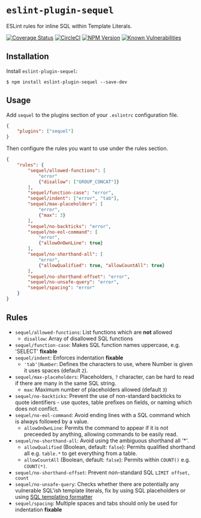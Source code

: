 # `eslint-plugin-sequel`

ESLint rules for inline SQL within Template Literals.

[![Coverage Status](https://coveralls.io/repos/github/5app/eslint-plugin-sequel/badge.svg)](https://coveralls.io/github/5app/eslint-plugin-sequel)
[![CircleCI](https://circleci.com/gh/5app/eslint-plugin-sequel.svg?style=shield)](https://circleci.com/gh/5app/eslint-plugin-sequel)
[![NPM Version](https://img.shields.io/npm/v/eslint-plugin-sequel.svg)](https://www.npmjs.com/package/eslint-plugin-sequel)
[![Known Vulnerabilities](https://snyk.io/test/github/5app/eslint-plugin-sequel/badge.svg)](https://snyk.io/test/github/5app/eslint-plugin-sequel)

## Installation

Install `eslint-plugin-sequel`:

```
$ npm install eslint-plugin-sequel --save-dev
```

## Usage

Add `sequel` to the plugins section of your `.eslintrc` configuration file.

```json
{
	"plugins": ["sequel"]
}
```

Then configure the rules you want to use under the rules section.

```json
{
	"rules": {
		"sequel/allowed-functions": [
			"error"
			{"disallow": ["GROUP_CONCAT"]}
		],
		"sequel/function-case": "error",
		"sequel/indent": ["error", "tab"],
		"sequel/max-placeholders": [
			"error",
			{"max": 3}
		],
		"sequel/no-backticks": "error",
		"sequel/no-eol-command": [
			"error",
			{"allowOnOwnLine": true}
		],
		"sequel/no-shorthand-all": [
			"error",
			{"allowQualified": true, "allowCountAll": true}
		],
		"sequel/no-shorthand-offset": "error",
		"sequel/no-unsafe-query": "error",
		"sequel/spacing": "error"
	}
}
```

## Rules

-   `sequel/allowed-functions`: List functions which are **not** allowed
    -   `disallow`: Array of disallowed SQL functions
-   `sequel/function-case`: Makes SQL function names uppercase, e.g. 'SELECT' **fixable**
-   `sequel/indent`: Enforces indentation **fixable**
    -   `'tab'|Number`: Defines the characters to use, where Number is given it uses spaces (default `2`).
-   `sequel/max-placeholders`: Placeholders, `?` character, can be hard to read if there are many in the same SQL string.
    -   `max`: Maximum number of placeholders allowed (default `3`)
-   `sequel/no-backticks`: Prevent the use of non-standard backticks to quote identifiers - use quotes, table prefixes on fields, or naming which does not conflict.
-   `sequel/no-eol-command`: Avoid ending lines with a SQL command which is always followed by a value.
    -   `allowOnOwnLine`: Permits the command to appear if it is not preceeded by anything, allowing commands to be easily read.
-   `sequel/no-shorthand-all`: Avoid using the ambiguous shorthand all '\*'.
    -   `allowQualified` (Boolean, default: `false`): Permits qualified shorthand all e.g. `table.*` to get everything from a table.
    -   `allowCountAll` (Boolean, default: `false`): Permits within `COUNT()` e.g. `COUNT(*)`.
-   `sequel/no-shorthand-offset`: Prevent non-standard SQL `LIMIT offset, count`
-   `sequel/no-unsafe-query`: Checks whether there are potentially any vulnerable SQL'ish template literals, fix by using SQL placeholders or using [SQL templating formatter](https://www.npmjs.com/search?q=sql%20template)
-   `sequel/spacing`: Multiple spaces and tabs should only be used for indentation **fixable**
